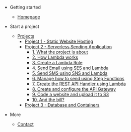 - Getting started

    - [Homepage](/#homepage)

- Start a project

    - [Projects](projects/README.md)
        - [Project 1 - Static Website Hosting](/projects/project-1/README)
        - [Project 2 - Serverless Sending Application](/projects/project-2/README)
            - [1. What the project is about](/projects/project-2/part-1/README)
            - [2. How Lambda works](/projects/project-2/part-2/README)
            - [3. Create a Lambda Role](/projects/project-2/part-3/README)
            - [4. Send Email using SES and Lambda](/projects/project-2/part-4/README)
            - [5. Send SMS using SNS and Lambda](/projects/project-2/part-5/README)
            - [6. Manage how to send using Step Functions](/projects/project-2/part-6/README)
            - [7. Create the REST API Handler using Lambda](/projects/project-2/part-7/README)
            - [8. Create and configure the API Gateway](/projects/project-2/part-8/README)
            - [9. Code a website and upload it to S3](/projects/project-2/part-9/README)
            - [10. And the bill?](/projects/project-2/part-10/README)
        - [Project 3 - Database and Containers](/projects/project-3/README)

- More

    - [Contact](contact.md)